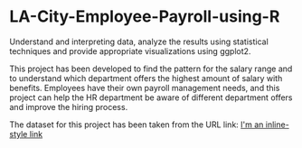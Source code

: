 # LA-City-Employee-Payroll-using-R
 Understand and interpreting data, analyze the results using statistical techniques and provide appropriate visualizations using ggplot2. 

This project has been developed to find the pattern for the salary range and to understand which department offers the highest amount of salary with benefits. Employees have their own payroll management needs, and this project can help the HR department be aware of different department offers and improve the hiring process. 

The dataset for this project has been taken from the URL link:
[I'm an inline-style link](https://controllerdata.lacity.org/Payroll/City-Employee-Payroll-Current-/g9h8-fvhu/data)
